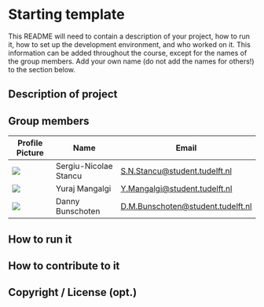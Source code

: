 # Starting template

This README will need to contain a description of your project, how to run it, how to set up the development environment, and who worked on it.
This information can be added throughout the course, except for the names of the group members.
Add your own name (do not add the names for others!) to the section below.

## Description of project

## Group members

| Profile Picture                                                                            | Name                  | Email                             |
|--------------------------------------------------------------------------------------------|-----------------------|-----------------------------------|
| ![](https://gitlab.ewi.tudelft.nl/uploads/-/system/user/avatar/5950/avatar.png?width=400)  | Sergiu-Nicolae Stancu | S.N.Stancu@student.tudelft.nl     |
| ![](https://secure.gravatar.com/avatar/70bd6424dcf4164c26d17566d394fbd3?s=400&d=identicon) | Yuraj Mangalgi        | Y.Mangalgi@student.tudelft.nl     |
| ![](https://secure.gravatar.com/avatar/bcc0b1f7425e3bafe9b1390e7ee0708a?s=400&d=identicon) | Danny Bunschoten      | D.M.Bunschoten@student.tudelft.nl |

<!-- Instructions (remove once assignment has been completed -->
<!-- - Add (only!) your own name to the table above (use Markdown formatting) -->
<!-- - Mention your *student* email address -->
<!-- - Preferably add a recognizable photo, otherwise add your GitLab photo -->
<!-- - (please make sure the photos have the same size) --> 

## How to run it

## How to contribute to it

## Copyright / License (opt.)
